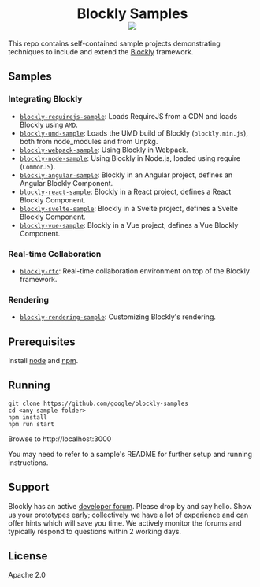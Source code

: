 <h1 align="center">
Blockly Samples <br /> <img src="https://tinyurl.com/built-on-blockly">
</h1>

This repo contains self-contained sample projects demonstrating techniques to include and extend the [Blockly](https://github.com/google/blockly) framework.

## Samples

### Integrating Blockly
- [``blockly-requirejs-sample``](blockly-requirejs/): Loads RequireJS from a CDN and loads Blockly using ``AMD``.
- [``blockly-umd-sample``](blockly-umd/): Loads the UMD build of Blockly (``blockly.min.js``), both from node_modules and from Unpkg.
- [``blockly-webpack-sample``](blockly-webpack/): Using Blockly in Webpack.
- [``blockly-node-sample``](blockly-node/): Using Blockly in Node.js, loaded using require (``CommonJS``).
- [``blockly-angular-sample``](blockly-angular/): Blockly in an Angular project, defines an Angular Blockly Component.
- [``blockly-react-sample``](blockly-react/): Blockly in a React project, defines a React Blockly Component.
- [``blockly-svelte-sample``](blockly-svelte/): Blockly in a Svelte project, defines a Svelte Blockly Component.
- [``blockly-vue-sample``](blockly-vue/): Blockly in a Vue project, defines a Vue Blockly Component.

### Real-time Collaboration

- [``blockly-rtc``](blockly-rtc/): Real-time collaboration environment on top of the Blockly framework.

### Rendering

- [``blockly-rendering-sample``](rendering/rendering-walkthrough/): Customizing Blockly's rendering.

## Prerequisites

Install [node](https://nodejs.org/) and [npm](https://www.npmjs.com/get-npm).

## Running

```
git clone https://github.com/google/blockly-samples
cd <any sample folder>
npm install
npm run start
```
Browse to http://localhost:3000

You may need to refer to a sample's README for further setup and running instructions.

## Support

Blockly has an active [developer forum](https://groups.google.com/forum/#!forum/blockly). Please drop by and say hello. Show us your prototypes early; collectively we have a lot of experience and can offer hints which will save you time. We actively monitor the forums and typically respond to questions within 2 working days.


## License

Apache 2.0
